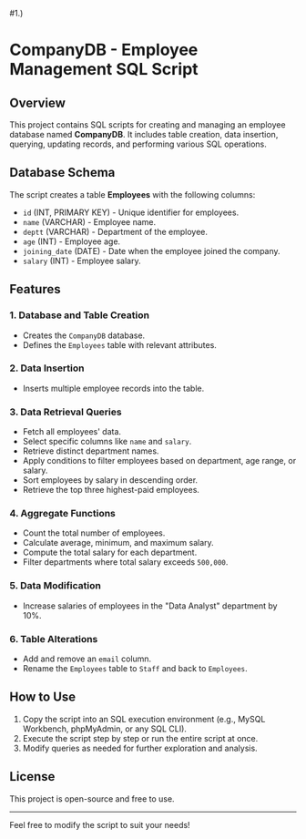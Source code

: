 #1.)
# CompanyDB - Employee Management SQL Script

## Overview
This project contains SQL scripts for creating and managing an employee database named **CompanyDB**. It includes table creation, data insertion, querying, updating records, and performing various SQL operations.

## Database Schema
The script creates a table **Employees** with the following columns:

- `id` (INT, PRIMARY KEY) - Unique identifier for employees.
- `name` (VARCHAR) - Employee name.
- `deptt` (VARCHAR) - Department of the employee.
- `age` (INT) - Employee age.
- `joining_date` (DATE) - Date when the employee joined the company.
- `salary` (INT) - Employee salary.

## Features

### 1. **Database and Table Creation**
- Creates the `CompanyDB` database.
- Defines the `Employees` table with relevant attributes.

### 2. **Data Insertion**
- Inserts multiple employee records into the table.

### 3. **Data Retrieval Queries**
- Fetch all employees' data.
- Select specific columns like `name` and `salary`.
- Retrieve distinct department names.
- Apply conditions to filter employees based on department, age range, or salary.
- Sort employees by salary in descending order.
- Retrieve the top three highest-paid employees.

### 4. **Aggregate Functions**
- Count the total number of employees.
- Calculate average, minimum, and maximum salary.
- Compute the total salary for each department.
- Filter departments where total salary exceeds `500,000`.

### 5. **Data Modification**
- Increase salaries of employees in the "Data Analyst" department by 10%.

### 6. **Table Alterations**
- Add and remove an `email` column.
- Rename the `Employees` table to `Staff` and back to `Employees`.

## How to Use
1. Copy the script into an SQL execution environment (e.g., MySQL Workbench, phpMyAdmin, or any SQL CLI).
2. Execute the script step by step or run the entire script at once.
3. Modify queries as needed for further exploration and analysis.

## License
This project is open-source and free to use.

---
Feel free to modify the script to suit your needs!
